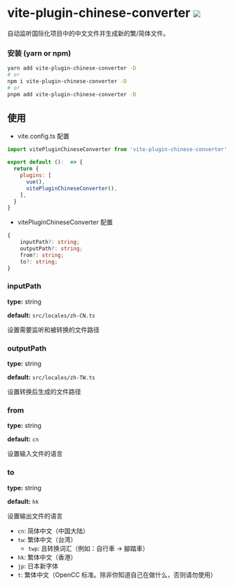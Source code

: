 # vite-plugin-chinese-converter [![](https://badge.fury.io/js/vite-plugin-chinese-converter.svg)](https://www.npmjs.com/package/vite-plugin-chinese-converter)
自动监听国际化项目中的中文文件并生成新的繁/简体文件。

### 安装 (yarn or npm)

```bash
yarn add vite-plugin-chinese-converter -D
# or
npm i vite-plugin-chinese-converter -D
# or
pnpm add vite-plugin-chinese-converter -D
```
## 使用
- vite.config.ts 配置
```javascript
import vitePluginChineseConverter from 'vite-plugin-chinese-converter';

export default ():  => {
  return {
    plugins: [
      vue(),
      vitePluginChineseConverter(),
    ],
  }
}
```
- vitePluginChineseConverter 配置

```ts
{
    inputPath?: string;
    outputPath?: string;
    from?: string;
    to?: string;
}
```

### inputPath

**type:** string

**default:** `src/locales/zh-CN.ts`

设置需要监听和被转换的文件路径

### outputPath

**type:** string

**default:** `src/locales/zh-TW.ts`

设置转换后生成的文件路径

### from

**type:** string

**default:** `cn`

设置输入文件的语言

### to

**type:** string

**default:** `hk`

设置输出文件的语言

- `cn`: 简体中文（中国大陆）
- `tw`: 繁体中文（台湾）
    - `twp`: 且转换词汇（例如：自行車 -> 腳踏車）
- `hk`: 繁体中文（香港）
- `jp`: 日本新字体
- `t`: 繁体中文（OpenCC 标准。除非你知道自己在做什么，否则请勿使用）
